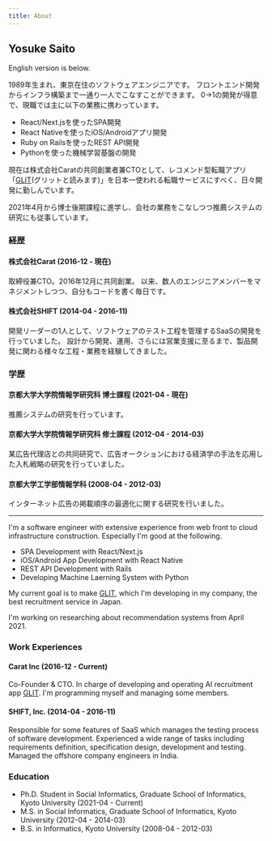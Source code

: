 ```yaml
---
title: About
---
```


## Yosuke Saito

English version is below.

1989年生まれ、東京在住のソフトウェアエンジニアです。
フロントエンド開発からインフラ構築まで一通り一人でこなすことができます。
0→1の開発が得意で、現職では主に以下の業務に携わっています。

* React/Next.jsを使ったSPA開発
* React Nativeを使ったiOS/Androidアプリ開発
* Ruby on Railsを使ったREST API開発
* Pythonを使った機械学習基盤の開発

現在は株式会社Caratの共同創業者兼CTOとして、レコメンド型転職アプリ「[GLIT](https://glit.io)(グリットと読みます)」を日本一使われる転職サービスにすべく、日々開発に勤しんでいます。

2021年4月から博士後期課程に進学し、会社の業務をこなしつつ推薦システムの研究にも従事しています。

### 経歴

#### 株式会社Carat (2016-12 - 現在)

取締役兼CTO。2016年12月に共同創業。
以来、数人のエンジニアメンバーをマネジメントしつつ、自分もコードを書く毎日です。

#### 株式会社SHIFT (2014-04 - 2016-11)

開発リーダーの1人として、ソフトウェアのテスト工程を管理するSaaSの開発を行っていました。
設計から開発、運用、さらには営業支援に至るまで、製品開発に関わる様々な工程・業務を経験してきました。

### 学歴

#### 京都大学大学院情報学研究科 博士課程 (2021-04 - 現在)

推薦システムの研究を行っています。

#### 京都大学大学院情報学研究科 修士課程 (2012-04 - 2014-03)

某広告代理店との共同研究で、広告オークションにおける経済学の手法を応用した入札戦略の研究を行っていました。

#### 京都大学工学部情報学科 (2008-04 - 2012-03)

インターネット広告の掲載順序の最適化に関する研究を行いました。

---

I'm a software engineer with extensive experience from web front to cloud infrastructure construction.
Especially I'm good at the following.

- SPA Development with React/Next.js
- iOS/Android App Development with React Native
- REST API Development with Rails
- Developing Machine Laerning System with Python

My current goal is to make [GLIT](https://glit.io), which I'm developing in my company, the best recruitment service in Japan.

I'm working on researching about recommendation systems from April 2021.

### Work Experiences

#### Carat Inc (2016-12 - Current)

Co-Founder & CTO. In charge of developing and operating AI recruitment app [GLIT](https://glit.io).
I'm programming myself and managing some members.

#### SHIFT, Inc. (2014-04 - 2016-11)

Responsible for some features of SaaS which manages the testing process of software development.
Experienced a wide range of tasks including requirements definition, specification design, development and testing.
Managed the offshore company engineers in India.

### Education

* Ph.D. Student in Social Informatics, Graduate School of Informatics, Kyoto University (2021-04 - Current)
* M.S. in Social Informatics, Graduate School of Informatics, Kyoto University (2012-04 - 2014-03)
* B.S. in Informatics, Kyoto University (2008-04 - 2012-03)
